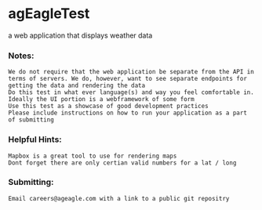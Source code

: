# agEagleTest

a web application that displays weather data

### Notes:

    We do not require that the web application be separate from the API in terms of servers. We do, however, want to see separate endpoints for getting the data and rendering the data
    Do this test in what ever language(s) and way you feel comfortable in. Ideally the UI portion is a webframework of some form
    Use this test as a showcase of good development practices
    Please include instructions on how to run your application as a part of submitting

### Helpful Hints:

    Mapbox is a great tool to use for rendering maps
    Dont forget there are only certian valid numbers for a lat / long

### Submitting:

    Email careers@ageagle.com with a link to a public git repositry
